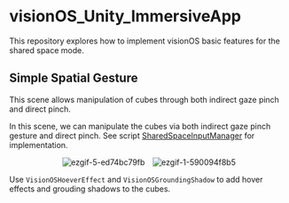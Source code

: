# visionOS_Unity_ImmersiveApp

This repository explores how to implement visionOS basic features for the shared space mode.

## Simple Spatial Gesture

This scene allows manipulation of cubes through both indirect gaze pinch and direct pinch. 

In this scene, we can manipulate the cubes via both indirect gaze pinch gesture and direct pinch. See script [SharedSpaceInputManager](./Assets/!/Scripts/SharedSpaceInputManager.cs) for implementation.

<p align="center">
  <img src="https://github.com/yuchenz27/visionOS_Unity_SharedSpaceApp/assets/44870300/46b354ce-3631-403f-9a63-c0a81a9f1c4b" alt="ezgif-5-ed74bc79fb" style="margin-right: 10px;"/>
  <img src="https://github.com/yuchenz27/visionOS_Unity_SharedSpaceApp/assets/44870300/ab0c3292-482e-47a2-87e9-d664b7c49337" alt="ezgif-1-590094f8b5"/>
</p>

Use `VisionOSHoeverEffect` and `VisionOSGroundingShadow` to add hover effects and grouding shadows to the cubes.
